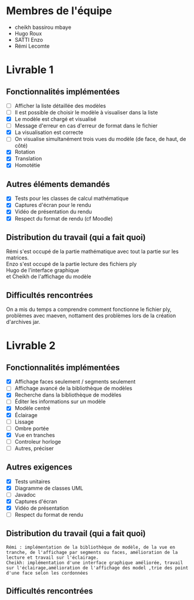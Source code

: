 # Membres de l'équipe

- cheikh bassirou mbaye 
- Hugo Roux
- SATTI Enzo
- Rémi Lecomte
# Livrable 1



## Fonctionnalités implémentées

- [ ] Afficher la liste détaillée des modèles
- [ ] Il est possible de choisir le modèle à visualiser dans la liste
- [X] Le modèle est chargé et visualisé
- [ ] Message d'erreur en cas d'erreur de format dans le fichier
- [X] La visualisation est correcte
- [ ] On visualise simultanément trois vues du modèle (de face, de haut, de côté)
- [X] Rotation
- [X] Translation
- [X] Homotétie

## Autres éléments demandés

- [X] Tests pour les classes de calcul mathématique
- [X] Captures d'écran pour le rendu
- [X] Vidéo de présentation du rendu
- [X] Respect du format de rendu (cf Moodle)

## Distribution du travail (qui a fait quoi)
Rémi s'est occupé de la partie mathématique avec tout la partie sur les matrices.<br/>
Enzo s'est occupé de la partie lecture des fichiers ply<br/>
Hugo de l'interface graphique<br/>
et Cheikh de l'affichage du modèle

## Difficultés rencontrées
On a mis du temps a comprendre comment fonctionne le fichier ply, problèmes avec maeven, nottament des problèmes lors de la création d'archives jar.


# Livrable 2

## Fonctionnalités implémentées


- [X] Affichage faces seulement / segments seulement
- [ ] Affichage avancé de la bibliothèque de modèles
- [X] Recherche dans la bibliothèque de modèles
- [ ] Éditer les informations sur un modèle
- [X] Modèle centré
- [X] Éclairage
- [ ] Lissage
- [ ] Ombre portée
- [X] Vue en tranches
- [ ] Controleur horloge
- [ ] Autres, préciser

## Autres exigences

- [X] Tests unitaires
- [X] Diagramme de classes UML
- [ ] Javadoc
- [X] Captures d'écran
- [X] Vidéo de présentation
- [ ] Respect du format de rendu

## Distribution du travail (qui a fait quoi)
    Rémi : implémentation de la bibliothèque de modèle, de la vue en tranche, de l'affichage par segments ou faces, amélioration de la lecture et travail sur l'éclairage.
    Cheikh: implémentation d'une interface graphique améliorée, travail sur l'éclairage,amélioration de l'affichage des model ,trie des point d'une face selon les cordonnées

## Difficultés rencontrées



